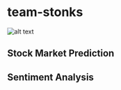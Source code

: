 # team-stonks
![alt text](https://i.kym-cdn.com/entries/icons/mobile/000/029/959/Screen_Shot_2019-06-05_at_1.26.32_PM.jpg)

## Stock Market Prediction

## Sentiment Analysis
